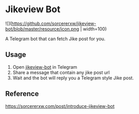 # Jikeview Bot

![](https://github.com/sorcererxw/jikeview-bot/blob/master/resource/icon.png | width=100)

A Telegram bot that can fetch Jike post for you.

## Usage

1. Open [jikeview-bot](https://t.me/@jikeview_bot) in Telegram
2. Share a message that contain any jike post url
3. Wait and the bot will reply you a Telegram style Jike post.

## Reference

https://sorcererxw.com/post/introduce-jikeview-bot